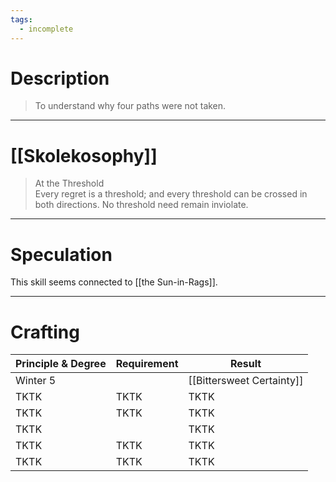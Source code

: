 ```yaml
---
tags:
  - incomplete
---
```

# Description
> To understand why four paths were not taken.

---
# [[Skolekosophy]]

> At the Threshold  
> Every regret is a threshold; and every threshold can be crossed in both directions. No threshold need remain inviolate. 

---
# Speculation
This skill seems connected to [[the Sun-in-Rags]].

---
# Crafting
| Principle & Degree | Requirement | Result |
|-|-|-|
| Winter 5 |  | [[Bittersweet Certainty]] |
| TKTK | TKTK | TKTK |
| TKTK | TKTK | TKTK |
| TKTK |  | TKTK |
| TKTK | TKTK | TKTK |
| TKTK | TKTK | TKTK |